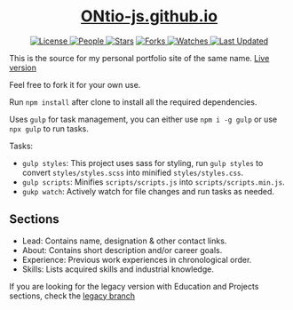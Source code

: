 <div align = "center">

<h1><a href="https://ONtio-js.github.io">ONtio-js.github.io</a></h1>

<a href="https://github.com/ONtio-js /ONtio-js.github.io/blob/main/LICENSE">
<img alt="License" src="https://img.shields.io/github/license/2kabhishek/2kabhishek.github.io?style=flat&color=eee&label="> </a>

<a href="https://github.com/2KAbhishek/2kabhishek.github.io/graphs/contributors">
<img alt="People" src="https://img.shields.io/github/contributors/2kabhishek/2kabhishek.github.io?style=flat&color=ffaaf2&label=People"> </a>

<a href="https://github.com/2KAbhishek/2kabhishek.github.io/stargazers">
<img alt="Stars" src="https://img.shields.io/github/stars/2kabhishek/2kabhishek.github.io?style=flat&color=98c379&label=Stars"></a>

<a href="https://github.com/2KAbhishek/2kabhishek.github.io/network/members">
<img alt="Forks" src="https://img.shields.io/github/forks/2kabhishek/2kabhishek.github.io?style=flat&color=66a8e0&label=Forks"> </a>

<a href="https://github.com/2KAbhishek/2kabhishek.github.io/watchers">
<img alt="Watches" src="https://img.shields.io/github/watchers/2kabhishek/2kabhishek.github.io?style=flat&color=f5d08b&label=Watches"> </a>

<a href="https://github.com/2KAbhishek/2kabhishek.github.io/pulse">
<img alt="Last Updated" src="https://img.shields.io/github/last-commit/2kabhishek/2kabhishek.github.io?style=flat&color=e06c75&label="> </a>

</div>

This is the source for my personal portfolio site of the same name.
[Live version](https://2kabhishek.github.io)

Feel free to fork it for your own use.

Run `npm install` after clone to install all the required dependencies.

Uses `gulp` for task management, you can either use `npm i -g gulp` or use `npx gulp` to run tasks.

Tasks:

- `gulp styles`: This project uses sass for styling, run `gulp styles` to convert `styles/styles.scss` into minified `styles/styles.css`.
- `gulp scripts`: Minifies `scripts/scripts.js` into `scripts/scripts.min.js`.
- `gukp watch`: Actively watch for file changes and run tasks as needed.

## Sections

- Lead: Contains name, designation & other contact links.
- About: Contains short description and/or career goals.
- Experience: Previous work experiences in chronological order.
- Skills: Lists acquired skills and industrial knowledge.

If you are looking for the legacy version with Education and Projects sections, check the [legacy branch](https://github.com/2KAbhishek/2kabhishek.github.io/tree/legacy)
